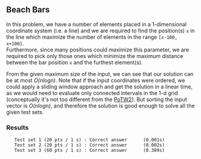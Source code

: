 ## Beach Bars
In this problem, we have a number of elements placed in a 1-dimensional coordinate system (i.e. a line) and we are required to find the position(s) `x` in the line which maximize the number of elements in the range `[x-100, x+100]`.  
Furthermore, since many positions could maximize this parameter, we are required to pick only those ones which minimize the maximum distance between the bar position `x` and the furthest element(s). 

From the given maximum size of the input, we can see that our solution can be at most *O(nlogn)*. Note that if the input coordinates were ordered, we could apply a sliding window approach and get the solution in a linear time, as we would need to evaluate only connected intervals in the 1-d grid (conceptually it's not too different from the [PoTW2](../deck-cards/)). But sorting the input vector is *O(nlogn)*, and therefore the solution is good enough to solve all the given test sets.

### Results
```
   Test set 1 (20 pts / 1 s) : Correct answer      (0.001s)
   Test set 2 (20 pts / 1 s) : Correct answer      (0.002s)
   Test set 3 (60 pts / 1 s) : Correct answer      (0.389s)
```
